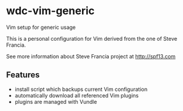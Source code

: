 wdc-vim-generic
===============

Vim setup for generic usage

This is a personal configuration for Vim 
derived from the one of Steve Francia.

See more information about Steve Francia project at http://spf13.com


Features
--------

 * install script which backups current Vim configuration
 * automatically download all referenced Vim plugins
 * plugins are managed with Vundle
